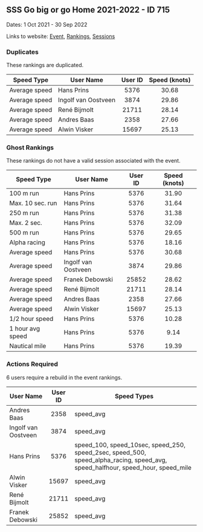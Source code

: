## SSS Go big or go Home 2021-2022 - ID 715

Dates: 1 Oct 2021 - 30 Sep 2022

Links to website: [Event](https://www.gps-speedsurfing.com/default.aspx?mnu=event&val=715), [Rankings](https://www.gps-speedsurfing.com/default.aspx?mnu=eventranking&val=715), [Sessions](https://www.gps-speedsurfing.com/default.aspx?mnu=eventsessions&val=715)

### Duplicates

These rankings are duplicated.

| Speed Type | User Name | User ID | Speed (knots) |
| ---------- | --------- | :-----: | :-----------: |
| Average speed | Hans Prins | 5376 | 30.68 |
| Average speed | Ingolf van Oostveen | 3874 | 29.86 |
| Average speed | René Bijmolt | 21711 | 28.14 |
| Average speed | Andres Baas | 2358 | 27.66 |
| Average speed | Alwin Visker | 15697 | 25.13 |

### Ghost Rankings

These rankings do not have a valid session associated with the event.

| Speed Type | User Name | User ID | Speed (knots) |
| ---------- | --------- | :-----: | :-----------: |
| 100 m run | Hans Prins | 5376 | 31.90 |
| Max. 10 sec. run | Hans Prins | 5376 | 31.64 |
| 250 m run | Hans Prins | 5376 | 31.38 |
| Max. 2 sec. | Hans Prins | 5376 | 32.09 |
| 500 m run | Hans Prins | 5376 | 29.65 |
| Alpha racing | Hans Prins | 5376 | 18.16 |
| Average speed | Hans Prins | 5376 | 30.68 |
| Average speed | Ingolf van Oostveen | 3874 | 29.86 |
| Average speed | Franek Debowski | 25852 | 28.62 |
| Average speed | René Bijmolt | 21711 | 28.14 |
| Average speed | Andres Baas | 2358 | 27.66 |
| Average speed | Alwin Visker | 15697 | 25.13 |
| 1/2 hour speed | Hans Prins | 5376 | 10.28 |
| 1 hour avg speed | Hans Prins | 5376 | 9.14 |
| Nautical mile | Hans Prins | 5376 | 19.39 |

### Actions Required

6 users require a rebuild in the event rankings.

| User Name | User ID | Speed Types |
| --------- | :-----: | ----------- |
| Andres Baas | 2358 | speed_avg |
| Ingolf van Oostveen | 3874 | speed_avg |
| Hans Prins | 5376 | speed_100, speed_10sec, speed_250, speed_2sec, speed_500, speed_alpha_racing, speed_avg, speed_halfhour, speed_hour, speed_mile |
| Alwin Visker | 15697 | speed_avg |
| René Bijmolt | 21711 | speed_avg |
| Franek Debowski | 25852 | speed_avg |

